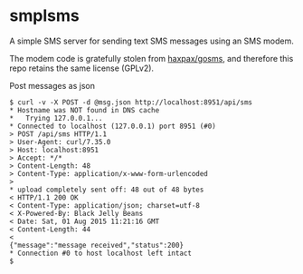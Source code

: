 # smplsms

A simple SMS server for sending text SMS messages using an SMS modem.

The modem code is gratefully stolen from [haxpax/gosms](https://github.com/haxpax/gosms), and therefore this repo retains the same license (GPLv2).

Post messages as json 
```
$ curl -v -X POST -d @msg.json http://localhost:8951/api/sms
* Hostname was NOT found in DNS cache
*   Trying 127.0.0.1...
* Connected to localhost (127.0.0.1) port 8951 (#0)
> POST /api/sms HTTP/1.1
> User-Agent: curl/7.35.0
> Host: localhost:8951
> Accept: */*
> Content-Length: 48
> Content-Type: application/x-www-form-urlencoded
> 
* upload completely sent off: 48 out of 48 bytes
< HTTP/1.1 200 OK
< Content-Type: application/json; charset=utf-8
< X-Powered-By: Black Jelly Beans
< Date: Sat, 01 Aug 2015 11:21:16 GMT
< Content-Length: 44
< 
{"message":"message received","status":200}
* Connection #0 to host localhost left intact
$
```
